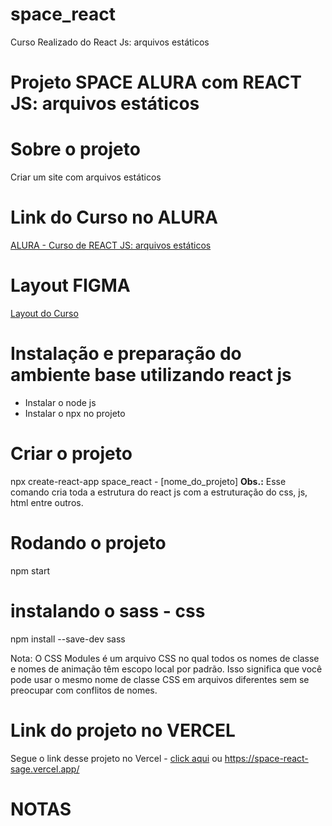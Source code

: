 # space_react
Curso Realizado do React Js: arquivos estáticos

# Projeto SPACE ALURA com REACT JS: arquivos estáticos

# Sobre o projeto
Criar um site com arquivos estáticos

# Link do Curso no ALURA
[ALURA - Curso de REACT JS: arquivos estáticos](https://www.figma.com/file/Y1W8HJHKqlUdDFeWi8e4cz/Alura-Space-%7C-React%3A-arquivos-est%C3%A1ticos?type=design&node-id=89-4)

# Layout FIGMA
[Layout do Curso](https://www.figma.com/file/Y1W8HJHKqlUdDFeWi8e4cz/Alura-Space-%7C-React%3A-arquivos-est%C3%A1ticos?type=design&node-id=89-4&t=nmxf3HKpKizA23O5-0) 

# Instalação e preparação do ambiente base utilizando react js
- Instalar o node js
- Instalar o npx no projeto 

# Criar o projeto
npx create-react-app space_react - [nome_do_projeto]
**Obs.:** Esse comando cria toda a estrutura do react js com a estruturação do css, js, html entre outros.

# Rodando o projeto
npm start

# instalando o sass - css
 npm install --save-dev sass

 Nota: O CSS Modules é um arquivo CSS no qual todos os nomes de classe e nomes de animação têm escopo local por padrão. Isso significa que você pode usar o mesmo nome de classe CSS em arquivos diferentes sem se preocupar com conflitos de nomes.


# Link do projeto no VERCEL
Segue o link desse projeto no Vercel - [click aqui](https://space-react-sage.vercel.app/) ou https://space-react-sage.vercel.app/



# NOTAS
